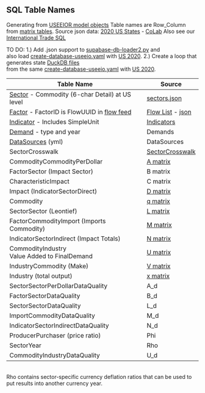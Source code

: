## SQL Table Names

Generating from [USEEIOR model objects](https://github.com/USEPA/useeior/blob/master/format_specs/Model.md)
Table names are Row\_Column from [matrix tables](matrix/).
Source json data: [2020 US States](https://github.com/ModelEarth/OpenFootprint/tree/main/impacts/2020) - [CoLab](https://colab.research.google.com/drive/1CYKNTnLiZ_PbP5WS_dMVtYyYDIAFwzq8?usp=sharing)
Also see our [International Trade SQL](/useeio.js/footprint/)

TO DO:<!--IN PROGRESS by Sahil and Himanshu-->
1.) Add .json support to [supabase-db-loader2.py](https://github.com/ModelEarth/OpenFootprint/tree/main/prep/sql/supabase) and  
also load [create-database-useeio.yaml](https://github.com/ModelEarth/OpenFootprint/blob/main/impacts/useeio/create-database-useeio.yaml) with [US 2020](https://github.com/ModelEarth/OpenFootprint/tree/main/impacts/2020/USEEIOv2.0.1-411). 
2.) Create a loop that generates state [DuckDB files](/OpenFootprint/prep/sql/duckdb/)  
from the same [create-database-useeio.yaml](https://github.com/ModelEarth/OpenFootprint/blob/main/impacts/useeio/create-database-useeio.yaml) with [US 2020](https://github.com/ModelEarth/OpenFootprint/tree/main/impacts/2020/USEEIOv2.0.1-411).  

| Table Name | Source |
| ----------- | ----------- |
| [Sector](https://github.com/ModelEarth/OpenFootprint/blob/main/impacts/2020/AKEEIOv1.0-s-20/sectors.json) - Commodity (6-char Detail) at US level | [sectors.json](https://github.com/ModelEarth/OpenFootprint/blob/main/impacts/2020/AKEEIOv1.0-s-20/) |
| [Factor](https://github.com/USEPA/useeior/blob/master/inst/extdata/Crosswalk_USEEIO_FlowMapping.csv) - FactorID is FlowUUID in [flow feed](/feed/view/#feed=flow) | [Flow List](https://github.com/USEPA/fedelemflowlist/blob/master/format%20specs/FlowList.md) - [json](https://github.com/ModelEarth/OpenFootprint/blob/main/impacts/2020/AKEEIOv1.0-s-20/) |
| [Indicator](https://github.com/USEPA/useeior/blob/master/inst/extdata/USEEIO_LCIA_Indicators.csv) - Includes SimpleUnit | [Indicators](https://github.com/USEPA/useeior/blob/master/format_specs/Model.md#indicators) |
| [Demand](https://github.com/USEPA/useeior/blob/master/format_specs/ModelSpecification.md#demand-vector-specifications) - type and year | Demands |
| [DataSources](https://github.com/USEPA/useeior/blob/master/format_specs/ModelSpecification.md#demand-vector-specifications) (yml) | DataSources |
| SectorCrosswalk<!--(where are titles by year?)--> | <a href="https://github.com/ModelEarth/OpenFootprint/blob/main/impacts/2020/sectorcrosswalk.csv">SectorCrosswalk</a> |
| CommodityCommodityPerDollar | [A matrix](matrix/) |
| FactorSector (Impact Sector) | B matrix |
| CharacteristicImpact | C matrix |
| Impact (IndicatorSectorDirect) | [D matrix](matrix/)  |
| Commodity | [q matrix](/useeio.js/footprint/tabulator.html) |
| SectorSector (Leontief) | [L matrix](https://github.com/USEPA/useeior/blob/master/format_specs/Model.md#indicators) |
| FactorCommodityImport (Imports Commodity) | [M matrix](matrix/) |
| IndicatorSectorIndirect (Impact Totals) | [N matrix](matrix/) |
| CommodityIndustry<br>Value Added to FinalDemand | [U matrix](https://github.com/USEPA/useeior/blob/master/format_specs/Model.md#indicators) |
| IndustryCommodity (Make) | [V matrix](https://github.com/USEPA/useeior/blob/master/format_specs/Model.md#indicators) |
| Industry (total output) | [x matrix](matrix/) |
| SectorSectorPerDollarDataQuality | A_d |
| FactorSectorDataQuality | B_d |
| SectorSectorDataQuality | L_d |
| ImportCommodityDataQuality | M_d |
| IndicatorSectorIndirectDataQuality | N_d |
| ProducerPurchaser (price ratio) | Phi |
| SectorYear | Rho |
| CommodityIndustryDataQuality | U_d |


<br>Rho contains sector-specific currency deflation ratios that can be used to put results into another currency year.